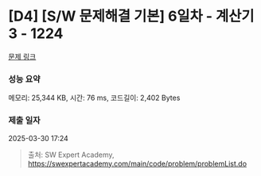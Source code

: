# [D4] [S/W 문제해결 기본] 6일차 - 계산기3 - 1224 

[문제 링크](https://swexpertacademy.com/main/code/problem/problemDetail.do?contestProbId=AV14tDX6AFgCFAYD) 

### 성능 요약

메모리: 25,344 KB, 시간: 76 ms, 코드길이: 2,402 Bytes

### 제출 일자

2025-03-30 17:24



> 출처: SW Expert Academy, https://swexpertacademy.com/main/code/problem/problemList.do